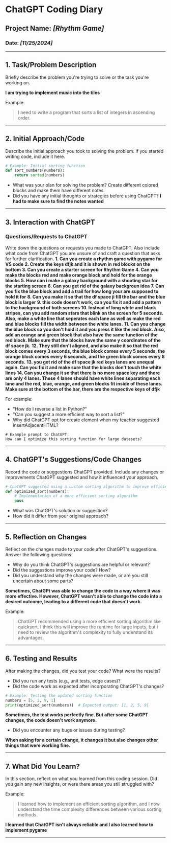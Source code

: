 
# ChatGPT Coding Diary

## Project Name: _[Rhythm Game]_

### Date: _[11/25/2024]_

---

## 1. **Task/Problem Description**

Briefly describe the problem you're trying to solve or the task you're working on.

**I am trying to implement music into the tiles**

Example:
> I need to write a program that sorts a list of integers in ascending order.

---

## 2. **Initial Approach/Code**

Describe the initial approach you took to solving the problem. If you started writing code, include it here.

```python
# Example: Initial sorting function
def sort_numbers(numbers):
    return sorted(numbers)
```

- What was your plan for solving the problem?
Create different colored blocks and make them have different notes
- Did you have any initial thoughts or strategies before using ChatGPT?
**I had to make sure to find the notes wanted**
---

## 3. **Interaction with ChatGPT**

### Questions/Requests to ChatGPT
Write down the questions or requests you made to ChatGPT. 
Also include what code from ChatGPT you are unsure of and craft a question that asks for further clarification. 
**1. Can you create a rhythm game with pygame for VS code**
**2. Create the keys dfjk and it is shown in red blocks on the bottom**
**3. Can you create a starter screen for Rhythm Game**
**4. Can you make the blocks red and make orange block and hold for the orange blocks**
**5. How can i make a galaxy background with a shooting star for the starting screen**
**6. Can you get rid of the galaxy backgroun idea**
**7. Can you fix the blue block and add a trail for how long your are supposed to hold it for**
**8. Can you make it so that the df space ji fill the bar and the blue block is larger**
**9. this code doesn't work, can you fix it and add a pattern to the background of both screens**
**10. Instead of long white and black stripes, can you add random stars that blink on the screen for 5 seconds. Also, make a white line that seperates each lane as well as make the red and blue blocks fill the width between the white lanes.**
**11. Can you change the blue block so you don't hold it and you press it like the red block. Also, add an orange and green block that also have the same function of the red block. Make sure that the blocks have the same y coordinates of the df space jk.**
**12. They still don't aligned, and also make it so that the red block comes every 3 seconds, the blue block comes every 5 seconds, the orange block comes every 6 seconds, and the green block comes every 8 seconds.**
**13. you got rid of the df space jk red keys lanes are unequal again. Can you fix it and make sure that the blocks don't touch the white lines**
**14. Can you change it so that there is no more space key and there are only 4 lanes. These 4 lanes should have white lines separating each lane and the red, blue, orange, and green blocks fit inside of these lanes. Make sure at the bottom of the bar, there are the respective keys of dfjk**

 


 
 For example:
- "How do I reverse a list in Python?"
- "Can you suggest a more efficient way to sort a list?"
- Why did ChatGPT opt for create element when my teacher suggested insertAdjacentHTML?

```text
# Example prompt to ChatGPT:
How can I optimize this sorting function for large datasets?
```

---

## 4. **ChatGPT's Suggestions/Code Changes**

Record the code or suggestions ChatGPT provided. Include any changes or improvements ChatGPT suggested and how it influenced your approach.

```python
# ChatGPT suggested using a custom sorting algorithm to improve efficiency
def optimized_sort(numbers):
    # Implementation of a more efficient sorting algorithm
    pass
```

- What was ChatGPT's solution or suggestion?
- How did it differ from your original approach?

---

## 5. **Reflection on Changes**

Reflect on the changes made to your code after ChatGPT's suggestions. Answer the following questions:

- Why do you think ChatGPT's suggestions are helpful or relevant?
- Did the suggestions improve your code? How?
- Did you understand why the changes were made, or are you still uncertain about some parts?

**Sometimes, ChatGPt was able to change the code in a way where it was more effective. However, ChatGPT wasn't able to change the code into a desired outcome, leading to a different code that doesn't work.**


Example:
> ChatGPT recommended using a more efficient sorting algorithm like quicksort. I think this will improve the runtime for large inputs, but I need to review the algorithm's complexity to fully understand its advantages.

---

## 6. **Testing and Results**

After making the changes, did you test your code? What were the results?

- Did you run any tests (e.g., unit tests, edge cases)?
- Did the code work as expected after incorporating ChatGPT's changes?

```python
# Example: Testing the updated sorting function
numbers = [5, 2, 9, 1]
print(optimized_sort(numbers))  # Expected output: [1, 2, 5, 9]
```

**Sometimes, the test works perfectly fine. But after some ChatGPT changes, the code doesn't work anymore.**

- Did you encounter any bugs or issues during testing?

**When asking for a certain change, it changes it but also changes other things that were working fine.**

---

## 7. **What Did You Learn?**

In this section, reflect on what you learned from this coding session. Did you gain any new insights, or were there areas you still struggled with? 

Example:
> I learned how to implement an efficient sorting algorithm, and I now understand the time complexity differences between various sorting methods.

**I learned that ChatGPT isn't always reliable and I also learned how to implement pygame**

---
